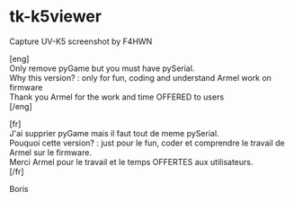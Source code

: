# tk-k5viewer
Capture UV-K5 screenshot by F4HWN

[eng]<br>
Only remove pyGame but you must have pySerial.<br>
Why this version? : only for fun, coding and understand Armel work on firmware<br>
Thank you Armel for the work and time OFFERED to users<br>
[/eng]

[fr]<br>
J'ai supprier pyGame mais il faut tout de meme pySerial.<br>
Pouquoi cette version? : just pour le fun, coder et comprendre le travail de Armel sur le firmware.<br>
Merci Armel pour le travail et le temps OFFERTES aux utilisateurs.<br>
[/fr]<br>

Boris
